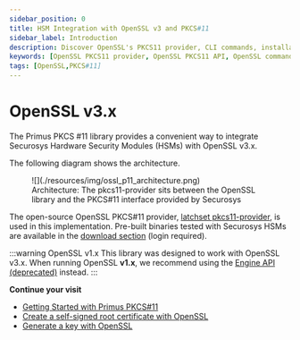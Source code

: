 ```yaml
---
sidebar_position: 0
title: HSM Integration with OpenSSL v3 and PKCS#11
sidebar_label: Introduction
description: Discover OpenSSL's PKCS11 provider, CLI commands, installation tips, and troubleshooting. Integrate seamlessly with HSM for enhanced security.
keywords: [OpenSSL PKCS11 provider, OpenSSL PKCS11 API, OpenSSL command line utility (CLI), OpenSSL CLI commands, OpenSSL installation guide, OpenSSL installation troubleshooting, OpenSSL troubleshooting tips, OpenSSL certificate management, OpenSSL certificate creation, OpenSSL certificate renewal, OpenSSL configuration file, OpenSSL configuration options, OpenSSL configuration guide, OpenSSL encryption algorithms, OpenSSL decryption methods, OpenSSL digital signatures, OpenSSL SSL/TLS protocols, OpenSSL SSL/TLS configuration, OpenSSL heartbleed vulnerability, OpenSSL security updates]
tags: [OpenSSL,PKCS#11]
---
```


# OpenSSL v3.x

The Primus PKCS #11 library provides a convenient way to integrate Securosys Hardware Security Modules (HSMs) with OpenSSL v3.x.

The following diagram shows the architecture.

<figure className="image">
  ![](./resources/img/ossl_p11_architecture.png)

  <figcaption>
  Architecture: The pkcs11-provider sits between the
  OpenSSL library and the PKCS#11 interface provided by
  Securosys
  </figcaption>
</figure>

The open-source OpenSSL PKCS#11 provider, [latchset
pkcs11-provider][1], is used in this implementation. Pre-built binaries tested with Securosys HSMs are available in the [download section][2] (login required).

[1]: https://github.com/latchset/pkcs11-provider
[2]: /openssl/osslv3/downloads

:::warning OpenSSL v1.x
This library was designed to work with OpenSSL v3.x. When running OpenSSL **v1.x**, we recommend using the [Engine API (deprecated)](/openssl/ossl-legacy/overview) instead.
:::


**Continue your visit**

- [Getting Started with Primus PKCS#11](/openssl/osslv3/quickstart)
- [Create a self-signed root certificate with OpenSSL](/openssl/osslv3/Use-Cases/self_signed_certificate)
- [Generate a key with OpenSSL](/openssl/osslv3/Tutorial/openssl_cli)